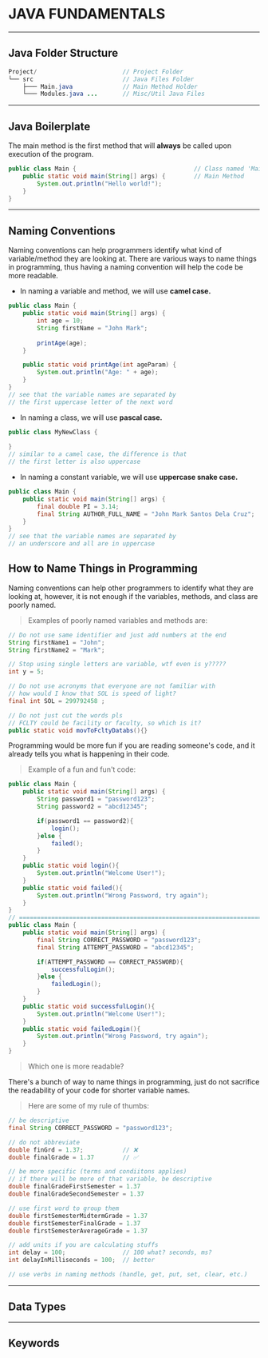 # JAVA FUNDAMENTALS

---

## Java Folder Structure

``` java
Project/                        // Project Folder
└── src                         // Java Files Folder
    ├─── Main.java              // Main Method Holder
    └─── Modules.java ...       // Misc/Util Java Files
```

---
## Java Boilerplate

The main method is the first method that will **always** be called upon execution of the program. 

```java
public class Main {                                 // Class named 'Main'
    public static void main(String[] args) {        // Main Method
        System.out.println("Hello world!");
    }
}
```

---
## Naming Conventions
Naming conventions can help programmers identify what kind of variable/method they are looking at.
There are various ways to name things in programming, thus having a naming convention will help the code be more readable.

- In naming a variable and method, we will use **camel case.**
```java
public class Main {
    public static void main(String[] args) {
        int age = 10;
        String firstName = "John Mark";
        
        printAge(age);
    }

    public static void printAge(int ageParam) {
        System.out.println("Age: " + age);
    }
}
// see that the variable names are separated by 
// the first uppercase letter of the next word
```

- In naming a class, we will use **pascal case.**
```java
public class MyNewClass {
    
}
// similar to a camel case, the difference is that
// the first letter is also uppercase
```

- In naming a constant variable, we will use **uppercase snake case.**
```java
public class Main {
    public static void main(String[] args) {
        final double PI = 3.14;
        final String AUTHOR_FULL_NAME = "John Mark Santos Dela Cruz";
    }
}
// see that the variable names are separated by 
// an underscore and all are in uppercase
```

## How to Name Things in Programming
Naming conventions can help other programmers to identify what they are looking at, however, it is not enough if the variables, methods, and class are poorly named.

> Examples of poorly named variables and methods are:

``` java
// Do not use same identifier and just add numbers at the end
String firstName1 = "John";
String firstName2 = "Mark";

// Stop using single letters are variable, wtf even is y?????
int y = 5;

// Do not use acronyms that everyone are not familiar with
// how would I know that SOL is speed of light?
final int SOL = 299792458 ;

// Do not just cut the words pls
// FCLTY could be facility or faculty, so which is it?
public static void movToFcltyDatabs(){}
```
Programming would be more fun if you are reading someone's code, and it already tells you what is happening in their code.
> Example of a fun and fun't code:

```java
public class Main {
    public static void main(String[] args) {
        String password1 = "password123";
        String password2 = "abcd12345";

        if(password1 == password2){
            login();
        }else {
            failed();
        }
    }
    public static void login(){
        System.out.println("Welcome User!");
    }
    public static void failed(){
        System.out.println("Wrong Password, try again");
    }
}
// ======================================================================
public class Main {
    public static void main(String[] args) {
        final String CORRECT_PASSWORD = "password123";
        final String ATTEMPT_PASSWORD = "abcd12345";

        if(ATTEMPT_PASSWORD == CORRECT_PASSWORD){
            successfulLogin();
        }else {
            failedLogin();
        }
    }
    public static void successfulLogin(){
        System.out.println("Welcome User!");
    }
    public static void failedLogin(){
        System.out.println("Wrong Password, try again");
    }
}
```

> Which one is more readable? 

There's a bunch of way to name things in programming, just do not sacrifice the readability of your code for shorter variable names.

> Here are some of my rule of thumbs:
```java
// be descriptive
final String CORRECT_PASSWORD = "password123";

// do not abbreviate
double finGrd = 1.37;           // ❌
double finalGrade = 1.37        // ✅

// be more specific (terms and condiitons applies)
// if there will be more of that variable, be descriptive
double finalGradeFirstSemester = 1.37
double finalGradeSecondSemester = 1.37 

// use first word to group them 
double firstSemesterMidtermGrade = 1.37
double firstSemesterFinalGrade = 1.37
double firstSemesterAverageGrade = 1.37

// add units if you are calculating stuffs
int delay = 100;                // 100 what? seconds, ms?
int delayInMilliseconds = 100;  // better

// use verbs in naming methods (handle, get, put, set, clear, etc.)

```


---
## Data Types

---
## Keywords